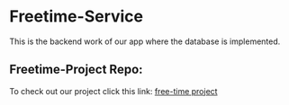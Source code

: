 # Freetime-Service
This is the backend work of our app where the database is implemented.
 
## Freetime-Project Repo:
To check out our project click this link: [free-time project](https://github.com/calvin-cs262-fall2020-teamD/freetime-project) 
